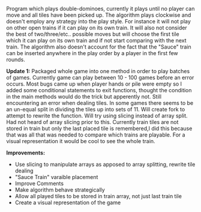 Program which plays double-dominoes, currently it plays until no player can move and all tiles have been picked up. The algorithm plays clockwise and doesn't employ any strategy into the play style. For instance it will not play on other open trains if it can play on its own train. It will also not consider the best of two/three/etc.. possible moves but will choose the first tile which it can play on its own train and if not start comparing with the next train. The algorithm also doesn't account for the fact that the "Sauce" train can be inserted anywhere in the play order by a player in the first few rounds.

**Update 1:**
Packaged whole game into one method in order to play batches of games. Currently game can play between 10 - 100 games before an error occurs. Most bugs came up when player hands or pile were empty so I added some conditional statements to exit functions, thought the condition in the main methods would do the trick but apperently not. Still encountering an error when dealing tiles. In some games there seems to be an un-equal split in dividing the tiles up into sets of 11. Will create fork to attempt to rewrite the function. Will try using slicing instead of array split. Had not heard of array slicing prior to this. Currently train tiles are not stored in train but only the last placed tile is remembered,I did this because that was all that was needed to compare which trains are playable. For a visual representation it would be cool to see the whole train. 

**Improvements:**
  - Use slicing to manipulate arrays as apposed to array splitting, rewrite tile dealing
  - "Sauce Train" varaible placement   
  - Improve Comments
  - Make algorithm behave strategically
  - Allow all played tiles to be stored in train array, not just last train tile
  - Create a visual representation of the game 
